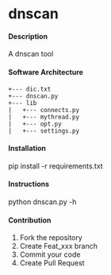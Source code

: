 # dnscan

#### Description
A dnscan tool

#### Software Architecture
```
+--- dic.txt
+--- dnscan.py
+--- lib
|   +--- connects.py
|   +--- mythread.py
|   +--- opt.py
|   +--- settings.py
```

#### Installation

pip install -r requirements.txt

#### Instructions

python dnscan.py -h

#### Contribution

1.  Fork the repository
2.  Create Feat_xxx branch
3.  Commit your code
4.  Create Pull Request


